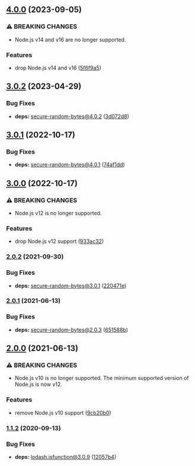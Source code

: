 ## [4.0.0](https://github.com/kenany/find-prime/compare/3.0.2...4.0.0) (2023-09-05)


### ⚠ BREAKING CHANGES

* Node.js v14 and v16 are no longer supported.

### Features

* drop Node.js v14 and v16 ([5f6f9a5](https://github.com/kenany/find-prime/commit/5f6f9a5d7fe88ed96b9e39cfe6a1edee13462bdc))

## [3.0.2](https://github.com/KenanY/find-prime/compare/3.0.1...3.0.2) (2023-04-29)


### Bug Fixes

* **deps:** secure-random-bytes@4.0.2 ([3d072d8](https://github.com/KenanY/find-prime/commit/3d072d839cc56b1bf673acb3133168dd3a8fad5a))

## [3.0.1](https://github.com/KenanY/find-prime/compare/3.0.0...3.0.1) (2022-10-17)


### Bug Fixes

* **deps:** secure-random-bytes@4.0.1 ([74af1dd](https://github.com/KenanY/find-prime/commit/74af1dd117f21803de9f4dc9b04f2ce6abcb9da1))

## [3.0.0](https://github.com/KenanY/find-prime/compare/2.0.2...3.0.0) (2022-10-17)


### ⚠ BREAKING CHANGES

* Node.js v12 is no longer supported.

### Features

* drop Node.js v12 support ([933ac32](https://github.com/KenanY/find-prime/commit/933ac32850ab45785765dbcec23bb190b5838430))

### [2.0.2](https://github.com/KenanY/find-prime/compare/2.0.1...2.0.2) (2021-09-30)


### Bug Fixes

* **deps:** secure-random-bytes@3.0.1 ([220471e](https://github.com/KenanY/find-prime/commit/220471ead0b75a761e0aabe77382251c004bec1e))

### [2.0.1](https://github.com/KenanY/find-prime/compare/2.0.0...2.0.1) (2021-06-13)


### Bug Fixes

* **deps:** secure-random-bytes@2.0.3 ([651588b](https://github.com/KenanY/find-prime/commit/651588b769bb39dc8d7cf76083afa1abec6e17c5))

## [2.0.0](https://github.com/KenanY/find-prime/compare/1.1.2...2.0.0) (2021-06-13)


### ⚠ BREAKING CHANGES

* Node.js v10 is no longer supported. The minimum
supported version of Node.js is now v12.

### Features

* remove Node.js v10 support ([9cb20b0](https://github.com/KenanY/find-prime/commit/9cb20b0d5d934d08ef06a4467fe8c0ad9fe65574))

### [1.1.2](https://github.com/KenanY/find-prime/compare/1.1.1...1.1.2) (2020-09-13)


### Bug Fixes

* **deps:** lodash.isfunction@3.0.9 ([12057b4](https://github.com/KenanY/find-prime/commit/12057b4679fe288b8cf2d3e25695de41e34b0f6a))
